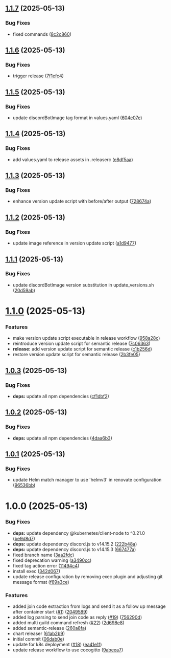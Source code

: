 ## [1.1.7](https://github.com/floryn08/valheim-server-discord-bot/compare/v1.1.6...v1.1.7) (2025-05-13)


### Bug Fixes

* fixed commands ([8c2c860](https://github.com/floryn08/valheim-server-discord-bot/commit/8c2c860a8155cf9c021313e662ecbd261b304859))

## [1.1.6](https://github.com/floryn08/valheim-server-discord-bot/compare/v1.1.5...v1.1.6) (2025-05-13)


### Bug Fixes

* trigger release ([7f1efc4](https://github.com/floryn08/valheim-server-discord-bot/commit/7f1efc401992752adc168c71ca3e17176e73907b))

## [1.1.5](https://github.com/floryn08/valheim-server-discord-bot/compare/v1.1.4...v1.1.5) (2025-05-13)


### Bug Fixes

* update discordBotImage tag format in values.yaml ([604e07e](https://github.com/floryn08/valheim-server-discord-bot/commit/604e07ec696b7d3f257d8af806f2ac8a2d553516))

## [1.1.4](https://github.com/floryn08/valheim-server-discord-bot/compare/v1.1.3...v1.1.4) (2025-05-13)


### Bug Fixes

* add values.yaml to release assets in .releaserc ([e8df5aa](https://github.com/floryn08/valheim-server-discord-bot/commit/e8df5aadf4872e9252df031aff6c6c13a163a9af))

## [1.1.3](https://github.com/floryn08/valheim-server-discord-bot/compare/v1.1.2...v1.1.3) (2025-05-13)


### Bug Fixes

* enhance version update script with before/after output ([728674a](https://github.com/floryn08/valheim-server-discord-bot/commit/728674aa263a4b3df10c4449ff5a8cc4f5fc8cad))

## [1.1.2](https://github.com/floryn08/valheim-server-discord-bot/compare/v1.1.1...v1.1.2) (2025-05-13)


### Bug Fixes

* update image reference in version update script ([a1d9477](https://github.com/floryn08/valheim-server-discord-bot/commit/a1d9477b33b9d0610ec0008d539f501dffa38676))

## [1.1.1](https://github.com/floryn08/valheim-server-discord-bot/compare/v1.1.0...v1.1.1) (2025-05-13)


### Bug Fixes

* update discordBotImage version substitution in update_versions.sh ([20d59ab](https://github.com/floryn08/valheim-server-discord-bot/commit/20d59abefbf29308d0cb988cb050ada9aa25a85b))

# [1.1.0](https://github.com/floryn08/valheim-server-discord-bot/compare/v1.0.3...v1.1.0) (2025-05-13)


### Features

* make version update script executable in release workflow ([958a28c](https://github.com/floryn08/valheim-server-discord-bot/commit/958a28cd0b1a18c43b01e2a5ff1b27d6b044c67f))
* reintroduce version update script for semantic release ([7c06363](https://github.com/floryn08/valheim-server-discord-bot/commit/7c063634b55fc266979fbaa4784353f113b97b5a))
* **release:** add version update script for semantic release ([c1b256d](https://github.com/floryn08/valheim-server-discord-bot/commit/c1b256dc2fed36944359c70e69ceb8c425480519))
* restore version update script for semantic release ([2b3fe05](https://github.com/floryn08/valheim-server-discord-bot/commit/2b3fe057737d84036645c1c3a3e9104cff00655f))

## [1.0.3](https://github.com/floryn08/valheim-server-discord-bot/compare/v1.0.2...v1.0.3) (2025-05-13)


### Bug Fixes

* **deps:** update all npm dependencies ([cf1dbf2](https://github.com/floryn08/valheim-server-discord-bot/commit/cf1dbf28640e6fbaee3d14c14043ccb59103504b))

## [1.0.2](https://github.com/floryn08/valheim-server-discord-bot/compare/v1.0.1...v1.0.2) (2025-05-13)


### Bug Fixes

* **deps:** update all npm dependencies ([4daa6b3](https://github.com/floryn08/valheim-server-discord-bot/commit/4daa6b3abd1b833cc3f664a69a4a6b9875b2d448))

## [1.0.1](https://github.com/floryn08/valheim-server-discord-bot/compare/v1.0.0...v1.0.1) (2025-05-13)


### Bug Fixes

* update Helm match manager to use 'helmv3' in renovate configuration ([96536bb](https://github.com/floryn08/valheim-server-discord-bot/commit/96536bbf51ab5f48d6074977ce1c2eab0fa8ba8b))

# 1.0.0 (2025-05-13)


### Bug Fixes

* **deps:** update dependency @kubernetes/client-node to ^0.21.0 ([be9d8d7](https://github.com/floryn08/valheim-server-discord-bot/commit/be9d8d742e575291a124f98791e8508daac31130))
* **deps:** update dependency discord.js to v14.15.2 ([222b48a](https://github.com/floryn08/valheim-server-discord-bot/commit/222b48a6807d6af9265578ab3e690963c8e9a527))
* **deps:** update dependency discord.js to v14.15.3 ([667477a](https://github.com/floryn08/valheim-server-discord-bot/commit/667477a1664ae44f3c84c25a5d1512a0c44871e8))
* fixed branch name ([3aa2fdc](https://github.com/floryn08/valheim-server-discord-bot/commit/3aa2fdc6a96dbda648df59e1da44a099ca11c038))
* fixed deprecation warning ([a3490cc](https://github.com/floryn08/valheim-server-discord-bot/commit/a3490cc8b2c52545488becceca49014d3301cdc0))
* fixed tag action error ([11494c4](https://github.com/floryn08/valheim-server-discord-bot/commit/11494c4ab82d680d705ba56a457702987dd7c5a5))
* install exec ([342d067](https://github.com/floryn08/valheim-server-discord-bot/commit/342d0674a5ea73a71d50e8299a5cdd338b4bbce2))
* update release configuration by removing exec plugin and adjusting git message format ([f89a3ce](https://github.com/floryn08/valheim-server-discord-bot/commit/f89a3ce6b81fad2ffc10076d953ab038171a77c3))


### Features

* added join code extraction from logs and send it as a follow up message after container start ([#1](https://github.com/floryn08/valheim-server-discord-bot/issues/1)) ([2049589](https://github.com/floryn08/valheim-server-discord-bot/commit/2049589fd200dbcdd6a3fb550ac8c1605f20c161))
* added log parsing to send join code as reply ([#19](https://github.com/floryn08/valheim-server-discord-bot/issues/19)) ([756290d](https://github.com/floryn08/valheim-server-discord-bot/commit/756290dac3a8c0eb8f29154a614aa2e7b79292ec))
* added multi guild command refresh ([#22](https://github.com/floryn08/valheim-server-discord-bot/issues/22)) ([2d698e8](https://github.com/floryn08/valheim-server-discord-bot/commit/2d698e8ad848e9469e2ac91639bbf59998ea5c1d))
* added semantic-release ([260a8fa](https://github.com/floryn08/valheim-server-discord-bot/commit/260a8facc8ac55b9288ce0b365dc043751c9ac48))
* chart releaser ([61ab2b9](https://github.com/floryn08/valheim-server-discord-bot/commit/61ab2b9ff9b63cd20df20ee36c165dc8b984ee07))
* initial commit ([06dab0e](https://github.com/floryn08/valheim-server-discord-bot/commit/06dab0e88202f2e56a1ab33c871e7acd2ed40884))
* update for k8s deployment ([#18](https://github.com/floryn08/valheim-server-discord-bot/issues/18)) ([ea41e1f](https://github.com/floryn08/valheim-server-discord-bot/commit/ea41e1ff5c2325a18698c6a5561f2b985ee6bb2d))
* update release workflow to use cocogitto ([9abeea7](https://github.com/floryn08/valheim-server-discord-bot/commit/9abeea7077727da6baa5d19f3d42bd64058513e2))
